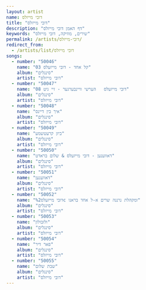 ```yaml
---
layout: artist
name: דובי מייזלס
title: "דובי מייזלס"
description: "דף האמן דובי מייזלס"
keywords: "שירים, מוזיקה, דובי מייזלס"
permalink: /artists/דובי-מייזלס/
redirect_from:
  - /artists/list/דובי מייזלס
songs:
  - number: "50046"
    name: "03 קל אחד - דובי מייזעלס"
    album: "סינגלים"
    artist: "דובי מייזלס"
  - number: "50047"
    name: "08 דובי מייזעלס   הערשי וויינבערגער - זיי גיט"
    album: "סינגלים"
    artist: "דובי מייזלס"
  - number: "50048"
    name: "איך בין דיינס"
    album: "סינגלים"
    artist: "דובי מייזלס"
  - number: "50049"
    name: "ביזן קרעטשמע"
    album: "סינגלים"
    artist: "דובי מייזלס"
  - number: "50050"
    name: "דאווענען - דובי מייזעלס & שלום בראדט"
    album: "סינגלים"
    artist: "דובי מייזלס"
  - number: "50051"
    name: "דאווענען"
    album: "סינגלים"
    artist: "דובי מייזלס"
  - number: "50052"
    name: "דובי מייזעלס%2c ומקהלת נרננה שרים א-ל אחד בראנו"
    album: "סינגלים"
    artist: "דובי מייזלס"
  - number: "50053"
    name: "ולזבולון"
    album: "סינגלים"
    artist: "דובי מייזלס"
  - number: "50054"
    name: "פאר דיר"
    album: "סינגלים"
    artist: "דובי מייזלס"
  - number: "50055"
    name: "שבת שלום"
    album: "סינגלים"
    artist: "דובי מייזלס"
---
```

